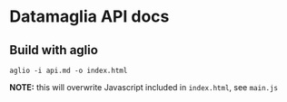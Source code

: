 Datamaglia API docs
====================

## Build with aglio

`aglio -i api.md -o index.html`

**NOTE:** this will overwrite Javascript included in `index.html`, see `main.js`

